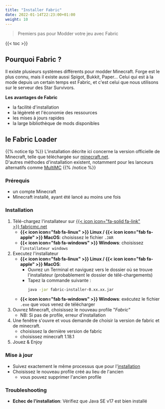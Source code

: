 ```yaml
---
title: "Installer Fabric"
date: 2022-01-14T22:23:00+01:00
weight: 10
---
```


> Premiers pas pour Modder votre jeu avec Fabric

{{< toc >}}

## Pourquoi Fabric ?

Il existe plusieurs systèmes différents pour modder Minecraft. Forge est le plus connu, mais il existe aussi Spigot, Bukkit, Paper... Celui qui est à la mode depuis un certain temps est Fabric, et c'est celui que nous utilisons sur le serveur des Star Survivors.  

**Les avantages de Fabric**
 - la facilité d'installation
 - la légèreté et l'économie des ressources
 - les mises à jours rapides
 - la large bibliothèque de mods disponibles

## le Fabric Loader
 
{{% notice tip %}}
L'installation décrite ici concerne la version officielle de Minecraft, telle que téléchargée sur [minecraft.net](http://minecraft.net).  
D'autres méthodes d'installation existent, notamment pour les lanceurs alternatifs comme [MultiMC](https://fabricmc.net/wiki/player:tutorials:install_multimc:windows)
{{% /notice %}}

### Prérequis
 - un compte Minecraft
 - Minecraft installé, ayant été lancé au moins une fois

### Installation

1. Télé-chargez l'installateur sur [{{< icon icon="fa-solid fa-link" >}} fabricmc.net](http://fabricmc.net)
   - **{{< icon icon="fab fa-linux" >}} Linux / {{< icon icon="fab fa-apple" >}} MacOS**: choisissez le fichier `.JAR`
   - **{{< icon icon="fab fa-windows" >}} Windows**: choisissez l'`installateur windows`
2. Executez l'installateur
   - **{{< icon icon="fab fa-linux" >}} Linux / {{< icon icon="fab fa-apple" >}} MacOS**:
     - Ouvrez un Terminal et naviguez vers le dossier où se trouve l'installateur (probablement le dossier de télé-chargements)
     - Tapez la commande suivante : 
         ```bash
         java -jar fabric-installer-0.xx.xx.jar
         ```
   - **{{< icon icon="fab fa-windows" >}} Windows**: exécutez le fichier `.exe` que vous venez de télécharger 
3. Ouvrez Minecraft, choisissez le nouveau profile "*Fabric*"
   - NB: Si pas de profile, erreur d'installation
5. Une fenêtre s'ouvre et vous demande de choisir la version de fabric et de minecraft.
     - choisissez la dernière version de fabric
     - choisissez minecraft 1.18.1
4. Jouez & Enjoy

### Mise à jour

 - Suivez exactement le même processus que pour l'[installation](#installation)
 - Choisissez le nouveau profile créé au lieu de l'ancien
   - vous pouvez supprimer l'ancien profile

### Troubleshooting

 - **Echec de l'installation**: Vérifiez que Java SE v17 est bien installé
 


